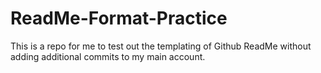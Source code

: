 # ReadMe-Format-Practice
This is a repo for me to test out the templating of Github ReadMe without adding additional commits to my main account.
